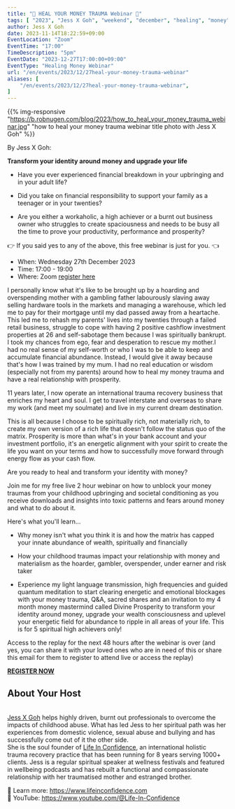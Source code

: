 ```yaml
---
title: "💙 HEAL YOUR MONEY TRAUMA Webinar 💙"
tags: [ "2023", "Jess X Goh", "weekend", "december", "healing", "money", "traumas" ]
author: Jess X Goh
date: 2023-11-14T18:22:59+09:00
EventLocation: "Zoom"
EventTime: "17:00"
TimeDescription: "5pm"
EventDate: "2023-12-27T17:00:00+09:00"
EventType: "Healing Money Webinar"
url: "/en/events/2023/12/27heal-your-money-trauma-webinar"
aliases: [
    "/en/events/2023/12/27heal-your-money-trauma-webinar",
]
---
```


{{% img-responsive "https://b.robnugen.com/blog/2023/how_to_heal_your_money_trauma_webinar.jpg" "how to heal your money trauma webinar title photo with Jess X Goh" %}}

By Jess X Goh:

**Transform your identity around money and upgrade your life**

* Have you ever experienced financial breakdown in your upbringing and in your adult life?

* Did you take on financial responsibility to support your family as a teenager or in your twenties?

* Are you either a workaholic, a high achiever or a burnt out business owner who struggles to create spaciousness and needs to be busy all the time to prove your productivity, performance and prosperity?

👉 If you said yes to any of the above, this free webinar is just for you. 👈

* When: Wednesday 27th December 2023
* Time: 17:00 - 19:00
* Where: Zoom [register here]()

I personally know what it's like to be brought up by a hoarding and overspending mother
with a gambling father labourously slaving away selling hardware tools in the markets
and managing a warehouse, which led me to pay for their mortgage until my dad passed away
from a heartache. This led me to rehash my parents' lives into my twenties through a failed
retail business, struggle to cope with having 2 positive cashflow investment properties at
26 and self-sabotage them because I was spiritually bankrupt. I took my chances from ego,
fear and desperation to rescue my mother.I had no real sense of my self-worth or who I was
to be able to keep and accumulate financial abundance. Instead, I would give it away because
that's how I was trained by my mum. I had no real education or wisdom (especially not from
my parents) around how to heal my money trauma and have a real relationship with prosperity.

11 years later, I now operate an international trauma recovery business that enriches
my heart and soul. I get to travel interstate and overseas to share my work
(and meet my soulmate) and live in my current dream destination.

This is all because I choose to be spiritually rich, not materially rich, to create my own
version of a rich life that doesn't follow the status quo of the matrix. Prosperity is more
than what's in your bank account and your investment portfolio, it's an energetic alignment
with your spirit to create the life you want on your terms and how to successfully move
forward through energy flow as your cash flow.

Are you ready to heal and transform your identity with money?

Join me for my free live 2 hour webinar on how to unblock your money traumas from your
childhood upbringing and societal conditioning as you receive downloads and insights into
toxic patterns and fears around money and what to do about it.

Here's what you'll learn...

- Why money isn't what you think it is and how the matrix has capped your innate abundance
of wealth, spiritually and financially

- How your childhood traumas impact your relationship with money and materialism as the
hoarder, gambler, overspender, under earner and risk taker

- Experience my light language transmission, high frequencies and guided quantum meditation
to start clearing energetic and emotional blockages with your money trauma, Q&A, sacred
shares and an invitation to my 4 month money mastermind called Divine Prosperity to
transform your identity around money, upgrade your wealth consciousness and uplevel your
energetic field for abundance to ripple in all areas of your life. This is for 5 spiritual
high achievers only!

Access to the replay for the next 48 hours after the webinar is over (and yes, you can
share it with your loved ones who are in need of this or share this email for them to
register to attend live or access the replay)

**[REGISTER NOW]()**

## About Your Host
<br>[Jess X Goh](https://www.lifeinconfidence.com) helps highly driven, burnt out
professionals to overcome the impacts of childhood abuse. What has led Jess to her
spiritual path was her experiences from domestic violence, sexual abuse and bullying and
has successfully come out of it the other side.
<br>She is the soul founder of
[Life In Confidence](https://www.lifeinconfidence.com), an international holistic trauma
recovery practice that has been running for 8 years serving 1000+ clients. Jess is a
regular spiritual speaker at wellness festivals and featured in wellbeing podcasts and
has rebuilt a functional and compassionate relationship with her traumatised mother and
estranged brother.

🙏 Learn more: https://www.lifeinconfidence.com
<br>🌺 YouTube: https://www.youtube.com/@Life-In-Confidence
